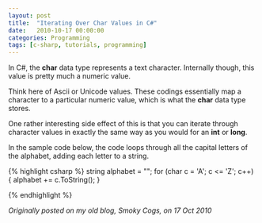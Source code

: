 ```yaml
---
layout: post
title:  "Iterating Over Char Values in C#"
date:   2010-10-17 00:00:00
categories: Programming
tags: [c-sharp, tutorials, programming]
---
```


In C&#35;, the **char** data type represents a text character. Internally though, this value is pretty much a numeric value.

Think here of Ascii or Unicode values. These codings essentially map a character to a particular numeric value, which is what the **char** data type stores.

One rather interesting side effect of this is that you can iterate through character values in exactly the same way as you would for an **int** or **long**.

In the sample code below, the code loops through all the capital letters of the alphabet, adding each letter to a string.

{% highlight csharp %}
string alphabet = "";
for (char c = 'A'; c <= 'Z'; c++)
{
    alphabet += c.ToString();
}

{% endhighlight %}

_Originally posted on my old blog, Smoky Cogs, on 17 Oct 2010_

